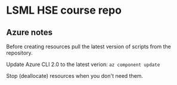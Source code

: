 # LSML HSE course repo

## Azure notes

Before creating resources pull the latest version of scripts from the repository.

Update Azure CLI 2.0 to the latest verion:
`az component update`

Stop (deallocate) resources when you don't need them.
